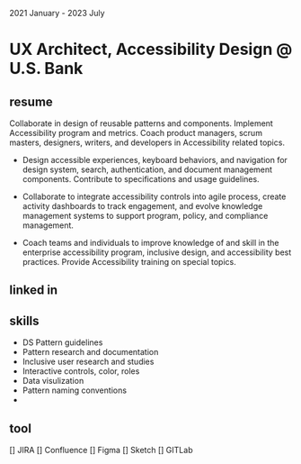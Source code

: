 2021 January - 2023 July
# UX Architect, Accessibility Design @ U.S. Bank

## resume

Collaborate in  design of reusable patterns and components. Implement Accessibility program and metrics. Coach product managers, scrum masters, designers, writers, and developers in Accessibility related topics.

* Design accessible experiences, keyboard behaviors, and navigation for design system, search, authentication, and document management components. Contribute to specifications and usage guidelines.

* Collaborate to integrate accessibility controls into agile process, create activity dashboards to track engagement, and evolve knowledge management systems to support program, policy, and compliance management.

* Coach teams and individuals to improve knowledge of and skill in the enterprise accessibility program, inclusive design, and accessibility best practices. Provide Accessibility training on special topics.


## linked in


## skills
* DS Pattern guidelines
* Pattern research and documentation
* Inclusive user research and studies
* Interactive controls, color, roles
* Data visulization
* Pattern naming conventions
*


## tool
[] JIRA
[] Confluence
[] Figma
[] Sketch
[] GITLab
